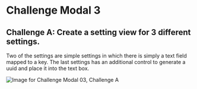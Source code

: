 # Challenge Modal 3

## Challenge A: Create a setting view for 3 different settings.

Two of the settings are simple settings in which there is simply a text field mapped to a key. The last settings has an additional control to generate a uuid and place it into the text box.

![Image for Challenge Modal 03, Challenge A](./-/tree/main/images/03-A.png)

